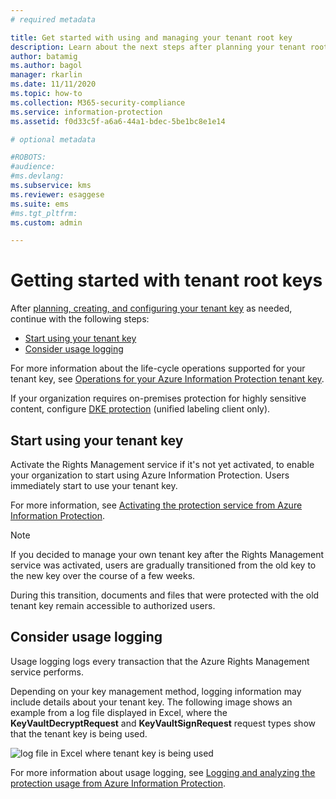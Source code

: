 ```yaml
---
# required metadata

title: Get started with using and managing your tenant root key
description: Learn about the next steps after planning your tenant root key management, including the default key generated by Microsoft and BYOK protection.
author: batamig
ms.author: bagol
manager: rkarlin
ms.date: 11/11/2020
ms.topic: how-to
ms.collection: M365-security-compliance
ms.service: information-protection
ms.assetid: f0d33c5f-a6a6-44a1-bdec-5be1bc8e1e14

# optional metadata

#ROBOTS:
#audience:
#ms.devlang:
ms.subservice: kms
ms.reviewer: esaggese
ms.suite: ems
#ms.tgt_pltfrm:
ms.custom: admin

---
```


# Getting started with tenant root keys


After [planning, creating, and configuring your tenant key](plan-implement-tenant-key.md) as needed, continue with the following steps:

- [Start using your tenant key](#start-using-your-tenant-key)
- [Consider usage logging](#consider-usage-logging)

For more information about the life-cycle operations supported for your tenant key, see [Operations for your Azure Information Protection tenant key](./operations-tenant-key.md).

If your organization requires on-premises protection for highly sensitive content, configure [DKE protection](plan-implement-tenant-key.md#double-key-encryption-dke) (unified labeling client only).

## Start using your tenant key

Activate the Rights Management service if it's not yet activated, to enable your organization to start using Azure Information Protection. Users immediately start to use your tenant key.

For more information, see [Activating the protection service from Azure Information Protection](./activate-service.md).

> [!NOTE]
> If you decided to manage your own tenant key after the Rights Management service was activated, users are gradually transitioned from the old key to the new key over the course of a few weeks.
>
>During this transition, documents and files that were protected with the old tenant key remain accessible to authorized users.

## Consider usage logging

Usage logging logs every transaction that the Azure Rights Management service performs.

Depending on your key management method, logging information may include details about your tenant key. The following image shows an example from a log file displayed in Excel, where the **KeyVaultDecryptRequest** and **KeyVaultSignRequest** request types show that the tenant key is being used.

![log file in Excel where tenant key is being used](./media/RMS_Logging.png)

For more information about usage logging, see [Logging and analyzing the protection usage from Azure Information Protection](./log-analyze-usage.md).
